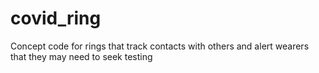 # covid_ring
Concept code for rings that track contacts with others and alert wearers that they may need to seek testing
